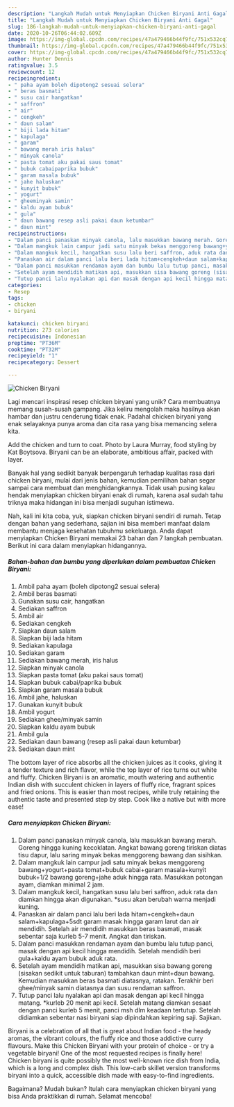 ```yaml
---
description: "Langkah Mudah untuk Menyiapkan Chicken Biryani Anti Gagal"
title: "Langkah Mudah untuk Menyiapkan Chicken Biryani Anti Gagal"
slug: 186-langkah-mudah-untuk-menyiapkan-chicken-biryani-anti-gagal
date: 2020-10-26T06:44:02.609Z
image: https://img-global.cpcdn.com/recipes/47a479466b44f9fc/751x532cq70/chicken-biryani-foto-resep-utama.jpg
thumbnail: https://img-global.cpcdn.com/recipes/47a479466b44f9fc/751x532cq70/chicken-biryani-foto-resep-utama.jpg
cover: https://img-global.cpcdn.com/recipes/47a479466b44f9fc/751x532cq70/chicken-biryani-foto-resep-utama.jpg
author: Hunter Dennis
ratingvalue: 3.5
reviewcount: 12
recipeingredient:
- " paha ayam boleh dipotong2 sesuai selera"
- " beras basmati"
- " susu cair hangatkan"
- " saffron"
- " air"
- " cengkeh"
- " daun salam"
- " biji lada hitam"
- " kapulaga"
- " garam"
- " bawang merah iris halus"
- " minyak canola"
- " pasta tomat aku pakai saus tomat"
- " bubuk cabaipaprika bubuk"
- " garam masala bubuk"
- " jahe haluskan"
- " kunyit bubuk"
- " yogurt"
- " gheeminyak samin"
- " kaldu ayam bubuk"
- " gula"
- " daun bawang resep asli pakai daun ketumbar"
- " daun mint"
recipeinstructions:
- "Dalam panci panaskan minyak canola, lalu masukkan bawang merah. Goreng hingga kuning kecoklatan. Angkat bawang goreng tiriskan diatas tisu dapur, lalu saring minyak bekas menggoreng bawang dan sisihkan."
- "Dalam mangkuk lain campur jadi satu minyak bekas menggoreng bawang+yogurt+pasta tomat+bubuk cabai+garam masala+kunyit bubuk+1/2 bawang goreng+jahe aduk hingga rata. Masukkan potongan ayam, diamkan minimal 2 jam."
- "Dalam mangkuk kecil, hangatkan susu lalu beri saffron, aduk rata dan diamkan hingga akan digunakan. *susu akan berubah warna menjadi kuning."
- "Panaskan air dalam panci lalu beri lada hitam+cengkeh+daun salam+kapulaga+5sdt garam masak hingga garam larut dan air mendidih. Setelah air mendidih masukkan beras basmati, masak sebentar saja kurleb 5-7 menit. Angkat dan tiriskan."
- "Dalam panci masukkan rendaman ayam dan bumbu lalu tutup panci, masak dengan api kecil hingga mendidih. Setelah mendidih beri gula+kaldu ayam bubuk aduk rata."
- "Setelah ayam mendidih matikan api, masukkan sisa bawang goreng (sisakan sedikit untuk taburan) tambahkan daun mint+daun bawang. Kemudian masukkan beras basmati diatasnya, ratakan. Terakhir beri ghee/minyak samin diatasnya dan susu rendaman saffron."
- "Tutup panci lalu nyalakan api dan masak dengan api kecil hingga matang. *kurleb 20 menit api kecil. Setelah matang diamkan sesaat dengan panci kurleb 5 menit, panci msh dlm keadaan tertutup. Setelah didiamkan sebentar nasi biryani siap dipindahkan kepiring saji. Sajikan."
categories:
- Resep
tags:
- chicken
- biryani

katakunci: chicken biryani 
nutrition: 273 calories
recipecuisine: Indonesian
preptime: "PT36M"
cooktime: "PT32M"
recipeyield: "1"
recipecategory: Dessert

---
```



![Chicken Biryani](https://img-global.cpcdn.com/recipes/47a479466b44f9fc/751x532cq70/chicken-biryani-foto-resep-utama.jpg)

Lagi mencari inspirasi resep chicken biryani yang unik? Cara membuatnya memang susah-susah gampang. Jika keliru mengolah maka hasilnya akan hambar dan justru cenderung tidak enak. Padahal chicken biryani yang enak selayaknya punya aroma dan cita rasa yang bisa memancing selera kita.

Add the chicken and turn to coat. Photo by Laura Murray, food styling by Kat Boytsova. Biryani can be an elaborate, ambitious affair, packed with layer.

Banyak hal yang sedikit banyak berpengaruh terhadap kualitas rasa dari chicken biryani, mulai dari jenis bahan, kemudian pemilihan bahan segar sampai cara membuat dan menghidangkannya. Tidak usah pusing kalau hendak menyiapkan chicken biryani enak di rumah, karena asal sudah tahu triknya maka hidangan ini bisa menjadi suguhan istimewa.


Nah, kali ini kita coba, yuk, siapkan chicken biryani sendiri di rumah. Tetap dengan bahan yang sederhana, sajian ini bisa memberi manfaat dalam membantu menjaga kesehatan tubuhmu sekeluarga. Anda dapat menyiapkan Chicken Biryani memakai 23 bahan dan 7 langkah pembuatan. Berikut ini cara dalam menyiapkan hidangannya.

<!--inarticleads1-->

##### Bahan-bahan dan bumbu yang diperlukan dalam pembuatan Chicken Biryani:

1. Ambil  paha ayam (boleh dipotong2 sesuai selera)
1. Ambil  beras basmati
1. Gunakan  susu cair, hangatkan
1. Sediakan  saffron
1. Ambil  air
1. Sediakan  cengkeh
1. Siapkan  daun salam
1. Siapkan  biji lada hitam
1. Sediakan  kapulaga
1. Sediakan  garam
1. Sediakan  bawang merah, iris halus
1. Siapkan  minyak canola
1. Siapkan  pasta tomat (aku pakai saus tomat)
1. Siapkan  bubuk cabai/paprika bubuk
1. Siapkan  garam masala bubuk
1. Ambil  jahe, haluskan
1. Gunakan  kunyit bubuk
1. Ambil  yogurt
1. Sediakan  ghee/minyak samin
1. Siapkan  kaldu ayam bubuk
1. Ambil  gula
1. Sediakan  daun bawang (resep asli pakai daun ketumbar)
1. Sediakan  daun mint


The bottom layer of rice absorbs all the chicken juices as it cooks, giving it a tender texture and rich flavor, while the top layer of rice turns out white and fluffy. Chicken Biryani is an aromatic, mouth watering and authentic Indian dish with succulent chicken in layers of fluffy rice, fragrant spices and fried onions. This is easier than most recipes, while truly retaining the authentic taste and presented step by step. Cook like a native but with more ease! 

<!--inarticleads2-->

##### Cara menyiapkan Chicken Biryani:

1. Dalam panci panaskan minyak canola, lalu masukkan bawang merah. Goreng hingga kuning kecoklatan. Angkat bawang goreng tiriskan diatas tisu dapur, lalu saring minyak bekas menggoreng bawang dan sisihkan.
1. Dalam mangkuk lain campur jadi satu minyak bekas menggoreng bawang+yogurt+pasta tomat+bubuk cabai+garam masala+kunyit bubuk+1/2 bawang goreng+jahe aduk hingga rata. Masukkan potongan ayam, diamkan minimal 2 jam.
1. Dalam mangkuk kecil, hangatkan susu lalu beri saffron, aduk rata dan diamkan hingga akan digunakan. *susu akan berubah warna menjadi kuning.
1. Panaskan air dalam panci lalu beri lada hitam+cengkeh+daun salam+kapulaga+5sdt garam masak hingga garam larut dan air mendidih. Setelah air mendidih masukkan beras basmati, masak sebentar saja kurleb 5-7 menit. Angkat dan tiriskan.
1. Dalam panci masukkan rendaman ayam dan bumbu lalu tutup panci, masak dengan api kecil hingga mendidih. Setelah mendidih beri gula+kaldu ayam bubuk aduk rata.
1. Setelah ayam mendidih matikan api, masukkan sisa bawang goreng (sisakan sedikit untuk taburan) tambahkan daun mint+daun bawang. Kemudian masukkan beras basmati diatasnya, ratakan. Terakhir beri ghee/minyak samin diatasnya dan susu rendaman saffron.
1. Tutup panci lalu nyalakan api dan masak dengan api kecil hingga matang. *kurleb 20 menit api kecil. Setelah matang diamkan sesaat dengan panci kurleb 5 menit, panci msh dlm keadaan tertutup. Setelah didiamkan sebentar nasi biryani siap dipindahkan kepiring saji. Sajikan.


Biryani is a celebration of all that is great about Indian food - the heady aromas, the vibrant colours, the fluffy rice and those addictive curry flavours. Make this Chicken Biryani with your protein of choice - or try a vegetable biryani! One of the most requested recipes is finally here! Chicken biryani is quite possibly the most well-known rice dish from India, which is a long and complex dish. This low-carb skillet version transforms biryani into a quick, accessible dish made with easy-to-find ingredients. 

Bagaimana? Mudah bukan? Itulah cara menyiapkan chicken biryani yang bisa Anda praktikkan di rumah. Selamat mencoba!

